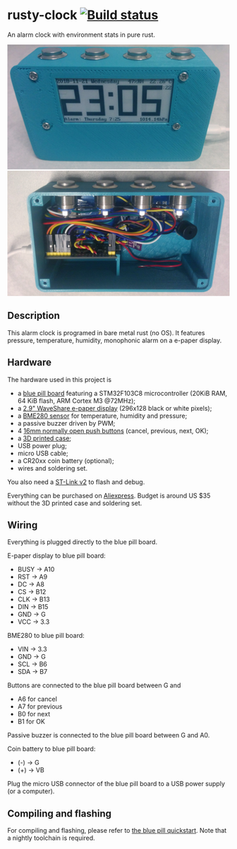 # rusty-clock [![Build status](https://travis-ci.org/TeXitoi/rusty-clock.svg?branch=master)](https://travis-ci.org/TeXitoi/rusty-clock)

An alarm clock with environment stats in pure rust.

![fromt](images/front.jpg)
![back](images/back.jpg)

## Description

This alarm clock is programed in bare metal rust (no OS). It features pressure, temperature, humidity, monophonic alarm on a e-paper display.

## Hardware

The hardware used in this project is
- a [blue pill board](https://wiki.stm32duino.com/index.php?title=Blue_Pill) featuring a STM32F103C8 microcontroller (20KiB RAM, 64 KiB flash, ARM Cortex M3 @72MHz);
- a [2.9" WaveShare e-paper display](https://www.waveshare.com/wiki/2.9inch_e-Paper_Module) (296x128 black or white pixels);
- a [BME280 sensor](https://www.bosch-sensortec.com/bst/products/all_products/bme280) for temperature, humidity and pressure;
- a passive buzzer driven by PWM;
- 4 [16mm normally open push buttons](https://www.aliexpress.com/item/16mm-Metal-Push-Button-Switch-IP67-Waterproof-Nickel-plated-brass-press-button-Self-reset-1NO-High/32867071630.html) (cancel, previous, next, OK);
- a [3D printed case](cad/);
- USB power plug;
- micro USB cable;
- a CR20xx coin battery (optional);
- wires and soldering set.

You also need a [ST-Link v2](https://www.aliexpress.com/wholesale?SearchText=stlink+v2) to flash and debug.

Everything can be purchased on [Aliexpress](https://www.aliexpress.com/). Budget is around US $35 without the 3D printed case and soldering set.

## Wiring

Everything is plugged directly to the blue pill board.

E-paper display to blue pill board:
- BUSY -> A10
- RST -> A9
- DC -> A8
- CS -> B12
- CLK -> B13
- DIN -> B15
- GND -> G
- VCC -> 3.3

BME280 to blue pill board:
- VIN -> 3.3
- GND -> G
- SCL -> B6
- SDA -> B7

Buttons are connected to the blue pill board between G and
- A6 for cancel
- A7 for previous
- B0 for next
- B1 for OK

Passive buzzer is connected to the blue pill board between G and A0.

Coin battery to blue pill board:
- (-) -> G
- (+) -> VB

Plug the micro USB connector of the blue pill board to a USB power supply (or a computer).

## Compiling and flashing

For compiling and flashing, please refer to [the blue pill quickstart](https://github.com/TeXitoi/blue-pill-quickstart/blob/master/README.md). Note that a nightly toolchain is required.
